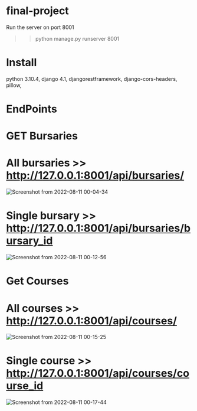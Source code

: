 # final-project
Run the server on port 8001
>> python manage.py runserver 8001
# Install
python 3.10.4, 
django 4.1, 
djangorestframework, 
django-cors-headers, 
pillow, 

# EndPoints
# GET Bursaries

# All bursaries >> http://127.0.0.1:8001/api/bursaries/
![Screenshot from 2022-08-11 00-04-34](https://user-images.githubusercontent.com/97237252/184028712-30bad046-7058-4e34-9ef2-fc8ccc9731aa.png)

# Single bursary >> http://127.0.0.1:8001/api/bursaries/bursary_id
![Screenshot from 2022-08-11 00-12-56](https://user-images.githubusercontent.com/97237252/184029686-487cc010-9012-4ebd-a19d-003a3d20d665.png)

# Get Courses
# All courses >> http://127.0.0.1:8001/api/courses/
![Screenshot from 2022-08-11 00-15-25](https://user-images.githubusercontent.com/97237252/184030105-0f21bd61-7522-40dc-8cbc-ff6b140470d8.png)

# Single course >> http://127.0.0.1:8001/api/courses/course_id
![Screenshot from 2022-08-11 00-17-44](https://user-images.githubusercontent.com/97237252/184030236-94c18601-7b54-4db0-9ccc-61a0d66abce8.png)
